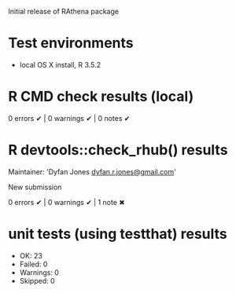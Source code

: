 Initial release of RAthena package

# Test environments

* local OS X install, R 3.5.2

# R CMD check results (local)
0 errors ✔ | 0 warnings ✔ | 0 notes ✔

# R devtools::check_rhub() results
  Maintainer: 'Dyfan Jones <dyfan.r.jones@gmail.com>'
  
  New submission

0 errors ✔ | 0 warnings ✔ | 1 note ✖

# unit tests (using testthat) results
* OK:       23
* Failed:   0
* Warnings: 0
* Skipped:  0